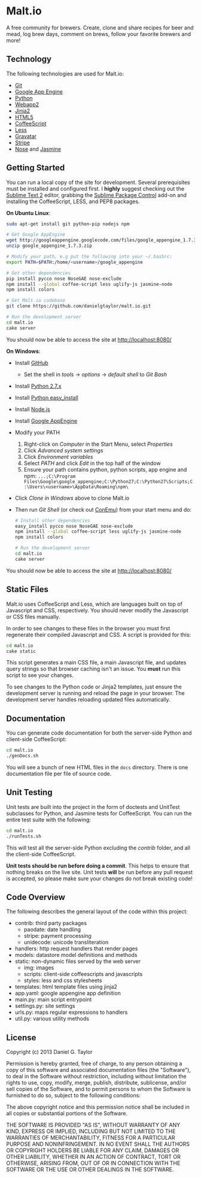 Malt.io
=======
A free community for brewers. Create, clone and share recipes for beer and mead, log brew days, comment on brews, follow your favorite brewers and more!

Technology
----------
The following technologies are used for Malt.io:

 * [Git](https://help.github.com/)
 * [Google App Engine](https://developers.google.com/appengine/)
 * [Python](http://www.python.org/)
 * [Webapp2](http://webapp-improved.appspot.com/)
 * [Jinja2](http://jinja.pocoo.org/docs/)
 * [HTML5](http://www.html5rocks.com/)
 * [CoffeeScript](http://coffeescript.org)
 * [Less](http://www.lesscss.org/)
 * [Gravatar](http://en.gravatar.com/)
 * [Stripe](https://stripe.com/)
 * [Nose](https://nose.readthedocs.org/en/latest/) and [Jasmine](https://jasmine.github.io/)

Getting Started
---------------
You can run a local copy of the site for development. Several prerequisites must be installed and configured first. I **highly** suggest checking out the [Sublime Text 2](http://www.sublimetext.com/2) editor, grabbing the [Sublime Package Control](http://wbond.net/sublime_packages/package_control/installation) add-on and installing the CoffeeScript, LESS, and PEP8 packages.

**On Ubuntu Linux**:

```bash
sudo apt-get install git python-pip nodejs npm

# Get Google AppEngine
wget http://googleappengine.googlecode.com/files/google_appengine_1.7.3.zip
unzip google_appengine_1.7.3.zip

# Modify your path, e.g put the following into your ~/.bashrc:
export PATH=$PATH:/home/<username>/google_appengine

# Get other dependencies
pip install pycco nose NoseGAE nose-exclude
npm install --global coffee-script less uglify-js jasmine-node
npm install colors

# Get Malt.io codebase
git clone https://github.com/danielgtaylor/malt.io.git

# Run the development server
cd malt.io
cake server
```

You should now be able to access the site at [http://localhost:8080/](http://localhost:8080)

**On Windows**:

 * Install [GitHub](http://windows.github.com/)
 	* Set the shell in *tools* -> *options* -> *default shell* to *Git Bash*
 * Install [Python 2.7.x](http://python.org/download/)
 * Install [Python easy_install](http://pypi.python.org/packages/2.7/s/setuptools/setuptools-0.6c11.win32-py2.7.exe#md5=57e1e64f6b7c7f1d2eddfc9746bbaf20)
 * Install [Node.js](http://nodejs.org/#download)
 * Install [Google AppEngine](https://developers.google.com/appengine/downloads)
 * Modify your PATH
	1. Right-click on *Computer* in the Start Menu, select *Properties*
	1. Click *Advanced system settings*
	1. Click *Environment variables*
	1. Select *PATH* and click *Edit* in the top half of the window
	1. Ensure your path contains python, python scripts, app engine and npm: `...;C:\Program Files\Google\google_appengine;C:\Python27;C:\Python27\Scripts;C:\Users\<username>\AppData\Roaming\npm\`
 * Click *Clone in Windows* above to clone Malt.io
 * Then run *Git Shell* (or check out [ConEmu](http://code.google.com/p/conemu-maximus5/)) from your start menu and do:

 	```bash
	# Install other dependencies
	easy_install pycco nose NoseGAE nose-exclude
	npm install --global coffee-script less uglify-js jasmine-node
	npm install colors

	# Run the development server
	cd malt.io
	cake server
	```

You should now be able to access the site at [http://localhost:8080/](http://localhost:8080)

Static Files
------------
Malt.io uses CoffeeScript and Less, which are languages built on top of Javascript and CSS, respectively. You should never modify the Javascript or CSS files manually.

In order to see changes to these files in the browser you must first regenerate their compiled Javascript and CSS. A script is provided for this:

```bash
cd malt.io
cake static
```

This script generates a main CSS file, a main Javascript file, and updates query strings so that browser caching isn't an issue. You **must** run this script to see your changes.

To see changes to the Python code or Jinja2 templates, just ensure the development server is running and reload the page in your browser. The development server handles reloading updated files automatically.

Documentation
-------------
You can generate code documentation for both the server-side Python and client-side CoffeeScript:

```bash
cd malt.io
./genDocs.sh
```

You will see a bunch of new HTML files in the `docs` directory. There is one documentation file per file of source code.

Unit Testing
------------
Unit tests are built into the project in the form of doctests and UnitTest subclasses for Python, and Jasmine tests for CoffeeScript. You can run the entire test suite with the following:

```bash
cd malt.io
./runTests.sh
```

This will test all the server-side Python excluding the *contrib* folder, and all the client-side CoffeeScript.

**Unit tests should be run before doing a commit**. This helps to ensure that nothing breaks on the live site. Unit tests **will** be run before any pull request is accepted, so please make sure your changes do not break existing code!

Code Overview
-------------
The following describes the general layout of the code within this project:

 * contrib: third party packages
	* paodate: date handling
	* stripe: payment processing
	* unidecode: unicode transliteration
 * handlers: http request handlers that render pages
 * models: datastore model definitions and methods
 * static: non-dynamic files served by the web server
 	* img: images
	* scripts: client-side coffeescripts and javascripts
	* styles: less and css stylesheets
 * templates: html template files using jinja2
 * app.yaml: google appengine app definition
 * main.py: main script entrypoint
 * settings.py: site settings
 * urls.py: maps regular expressions to handlers
 * util.py: various utility methods

License
-------
Copyright (c) 2013 Daniel G. Taylor

Permission is hereby granted, free of charge, to any person obtaining a copy of this software and associated documentation files (the "Software"), to deal in the Software without restriction, including without limitation the rights to use, copy, modify, merge, publish, distribute, sublicense, and/or sell copies of the Software, and to permit persons to whom the Software is furnished to do so, subject to the following conditions:

The above copyright notice and this permission notice shall be included in all copies or substantial portions of the Software.

THE SOFTWARE IS PROVIDED "AS IS", WITHOUT WARRANTY OF ANY KIND, EXPRESS OR IMPLIED, INCLUDING BUT NOT LIMITED TO THE WARRANTIES OF MERCHANTABILITY, FITNESS FOR A PARTICULAR PURPOSE AND NONINFRINGEMENT. IN NO EVENT SHALL THE AUTHORS OR COPYRIGHT HOLDERS BE LIABLE FOR ANY CLAIM, DAMAGES OR OTHER LIABILITY, WHETHER IN AN ACTION OF CONTRACT, TORT OR OTHERWISE, ARISING FROM, OUT OF OR IN CONNECTION WITH THE SOFTWARE OR THE USE OR OTHER DEALINGS IN THE SOFTWARE.

